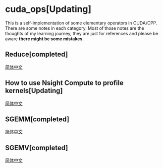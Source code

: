 # cuda_ops\[Updating\]
This is a self-implementation of some elementary operators in CUDA/CPP. There are some notes in each category. Most of those notes are the thoughts of my learning journey, they are just for references and please be aware **there might be some mistakes**.

## Reduce\[completed\]
[简体中文](reduce/Reduce.pdf)
## How to use Nsight Compute to profile kernels\[Updating\]
[简体中文](ncu_profile/GPU调优和工具.pdf)
## SGEMM\[completed\]
[简体中文](sgemm/SGEMM.pdf)
## SGEMV\[completed\]
[简体中文](sgemv/SGEMV.pdf)
